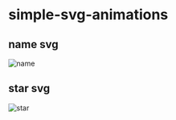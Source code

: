 # simple-svg-animations

## name svg 
![name](http://i.imgur.com/pg4Lc12.gifv)

## star svg
![star](http://i.imgur.com/KAD3EYs.gifv)
